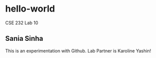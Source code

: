 # hello-world
CSE 232 Lab 10
## Sania Sinha
This is an experimentation with Github. Lab Partner is Karoline Yashin!
